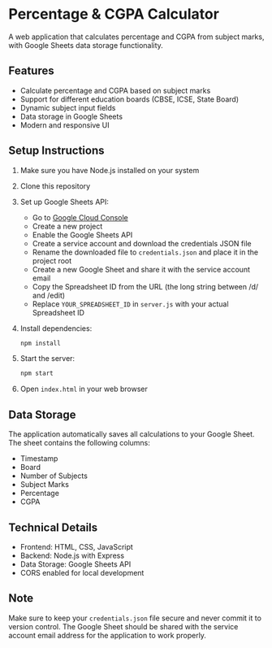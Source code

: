 # Percentage & CGPA Calculator

A web application that calculates percentage and CGPA from subject marks, with Google Sheets data storage functionality.

## Features

- Calculate percentage and CGPA based on subject marks
- Support for different education boards (CBSE, ICSE, State Board)
- Dynamic subject input fields
- Data storage in Google Sheets
- Modern and responsive UI

## Setup Instructions

1. Make sure you have Node.js installed on your system
2. Clone this repository
3. Set up Google Sheets API:
   - Go to [Google Cloud Console](https://console.cloud.google.com/)
   - Create a new project
   - Enable the Google Sheets API
   - Create a service account and download the credentials JSON file
   - Rename the downloaded file to `credentials.json` and place it in the project root
   - Create a new Google Sheet and share it with the service account email
   - Copy the Spreadsheet ID from the URL (the long string between /d/ and /edit)
   - Replace `YOUR_SPREADSHEET_ID` in `server.js` with your actual Spreadsheet ID

4. Install dependencies:
   ```bash
   npm install
   ```

5. Start the server:
   ```bash
   npm start
   ```

6. Open `index.html` in your web browser

## Data Storage

The application automatically saves all calculations to your Google Sheet. The sheet contains the following columns:

- Timestamp
- Board
- Number of Subjects
- Subject Marks
- Percentage
- CGPA

## Technical Details

- Frontend: HTML, CSS, JavaScript
- Backend: Node.js with Express
- Data Storage: Google Sheets API
- CORS enabled for local development

## Note

Make sure to keep your `credentials.json` file secure and never commit it to version control. The Google Sheet should be shared with the service account email address for the application to work properly. 